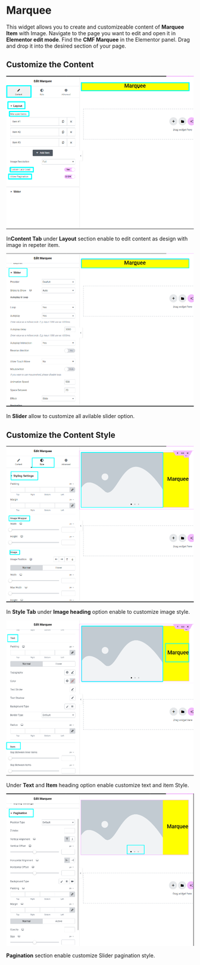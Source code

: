 # Marquee

This widget allows you to create and customizeable content of **Marquee Item** with Image. Navigate to the page you want to edit and open it in **Elementor edit mode**. Find the **CMF Marquee** in the Elementor panel. Drag and drop it into the desired section of your page.

## Customize the Content

<p class="cmf--img-wrapper">
    <img src="/assets/framework/images/widgets/general-elements/marquee/marquee_1.png" alt="marquee">
</p>

In**Content Tab** under **Layout** section enable to edit content as design with image in repeter item.

<p class="cmf--img-wrapper">
    <img src="/assets/framework/images/widgets/general-elements/marquee/marquee_3.png" alt="marquee">
</p>

In **Slider** allow to customize all avilable slider option.  

## Customize the Content Style

<p class="cmf--img-wrapper">
   <img src="/assets/framework/images/widgets/general-elements/marquee/marquee_4.png" alt="marquee">
</p>

 In **Style Tab** under **Image heading** option enable to customize image style.    

<p class="cmf--img-wrapper">
   <img src="/assets/framework/images/widgets/general-elements/marquee/marquee_5.png" alt="marquee">
</p>

Under **Text** and **Item** heading option enable customize text and item Style.

<p class="cmf--img-wrapper">
    <img src="/assets/framework/images/widgets/general-elements/marquee/marquee_6.png" alt="marquee">
</p>

**Pagination** section enable customize Slider pagination style.
